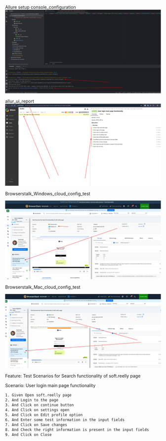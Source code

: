 Allure setup console_configuration
![](console_setup_allure_report_configuration.png)

allur_ui_report
![](allure_UI_report.png)

Browserstalk_Windows_cloud_config_test

![](br_config__win.png)

Browserstalk_Mac_cloud_config_test

![](br_config__Mac_Os_x.png)


Feature: Test Scenarios for Search functionality of soft.reelly page

  Scenario: User login main page functionality

    1. Given Open soft.reelly page
    2. And Login to the page
    3. And Click on continue button
    4. And Click on settings open
    5. And Click on Edit profile option
    6. And Enter some test information in the input fields
    7. And Click on Save changes
    8. And Check the right information is present in the input fields
    9. And Click on Close
#
